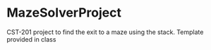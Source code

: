 # MazeSolverProject
CST-201 project to find the exit to a maze using the stack. Template provided in class
